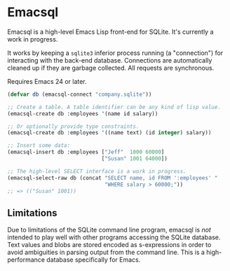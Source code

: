 # Emacsql

Emacsql is a high-level Emacs Lisp front-end for SQLite. It's
currently a work in progress.

It works by keeping a `sqlite3` inferior process running (a
"connection") for interacting with the back-end database. Connections
are automatically cleaned up if they are garbage collected. All
requests are synchronous.

Requires Emacs 24 or later.

```el
(defvar db (emacsql-connect "company.sqlite"))

;; Create a table. A table identifier can be any kind of lisp value.
(emacsql-create db :employees '(name id salary))

;; Or optionally provide type constraints.
(emacsql-create db :employees '((name text) (id integer) salary))

;; Insert some data:
(emacsql-insert db :employees ["Jeff"  1000 60000]
                              ["Susan" 1001 64000])

;; The high-level SELECT interface is a work in progress.
(emacsql-select-raw db (concat "SELECT name, id FROM ':employees' "
                               "WHERE salary > 60000;"))
;; => (("Susan" 1001))
```

## Limitations

Due to limitations of the SQLite command line program, emacsql is
*not* intended to play well with other programs accessing the SQLite
database. Text values and blobs are stored encoded as s-expressions in
order to avoid ambiguities in parsing output from the command line.
This is a high-performance database specifically for Emacs.
